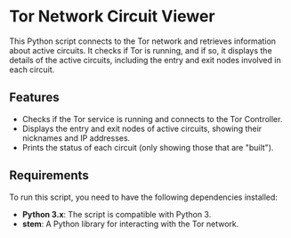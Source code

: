 # Tor Network Circuit Viewer

This Python script connects to the Tor network and retrieves information about active circuits. It checks if Tor is running, and if so, it displays the details of the active circuits, including the entry and exit nodes involved in each circuit.

## Features

- Checks if the Tor service is running and connects to the Tor Controller.
- Displays the entry and exit nodes of active circuits, showing their nicknames and IP addresses.
- Prints the status of each circuit (only showing those that are "built").

## Requirements

To run this script, you need to have the following dependencies installed:

- **Python 3.x**: The script is compatible with Python 3.
- **stem**: A Python library for interacting with the Tor network.
